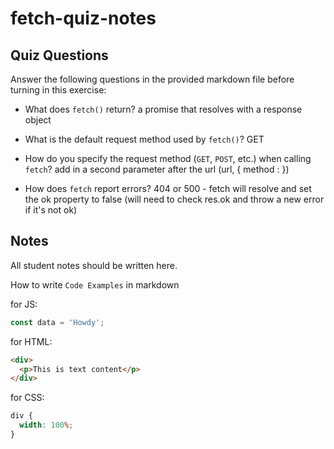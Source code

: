 # fetch-quiz-notes

## Quiz Questions

Answer the following questions in the provided markdown file before turning in this exercise:

- What does `fetch()` return?
  a promise that resolves with a response object

- What is the default request method used by `fetch()`?
  GET

- How do you specify the request method (`GET`, `POST`, etc.) when calling `fetch`?
  add in a second parameter after the url
  (url, { method : <specified method> })

- How does `fetch` report errors?
  404 or 500 - fetch will resolve and set the ok property to false (will need to check res.ok and throw a new error if it's not ok)

## Notes

All student notes should be written here.

How to write `Code Examples` in markdown

for JS:

```javascript
const data = 'Howdy';
```

for HTML:

```html
<div>
  <p>This is text content</p>
</div>
```

for CSS:

```css
div {
  width: 100%;
}
```
